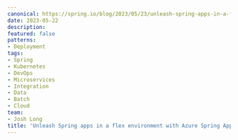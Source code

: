 ```yaml
---
canonical: https://spring.io/blog/2023/05/23/unleash-spring-apps-in-a-flex-environment-with-azure-spring-apps-consumption
date: 2023-05-22
description: 
featured: false
patterns:
- Deployment
tags:
- Spring
- Kubernetes
- DevOps
- Microservices
- Integration
- Data
- Batch
- Cloud
team:
- Josh Long
title: 'Unleash Spring apps in a flex environment with Azure Spring Apps Consumption and Dedicated plans'
---
```




